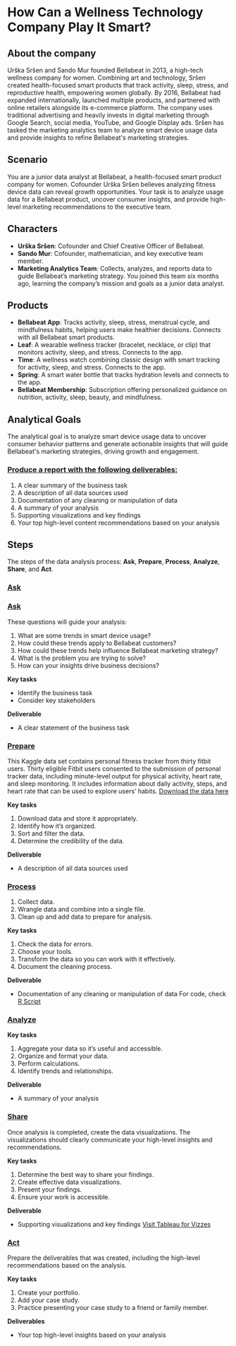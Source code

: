 # How Can a Wellness Technology Company Play It Smart?

## About the company
Urška Sršen and Sando Mur founded Bellabeat in 2013, a high-tech wellness company for women. Combining art and technology, Sršen created health-focused smart products that track activity, sleep, stress, and reproductive health, empowering women globally. By 2016, Bellabeat had expanded internationally, launched multiple products, and partnered with online retailers alongside its e-commerce platform. The company uses traditional advertising and heavily invests in digital marketing through Google Search, social media, YouTube, and Google Display ads. Sršen has tasked the marketing analytics team to analyze smart device usage data and provide insights to refine Bellabeat's marketing strategies.

## Scenario
You are a junior data analyst at Bellabeat, a health-focused smart product company for women. Cofounder Urška Sršen believes analyzing fitness device data can reveal growth opportunities. Your task is to analyze usage data for a Bellabeat product, uncover consumer insights, and provide high-level marketing recommendations to the executive team.

## Characters
* **Urška Sršen**: Cofounder and Chief Creative Officer of Bellabeat.
* **Sando Mur**: Cofounder, mathematician, and key executive team member.
* **Marketing Analytics Team**: Collects, analyzes, and reports data to guide Bellabeat’s marketing strategy. You joined this team six months ago, learning the company’s mission and goals as a junior data analyst.

## Products
* **Bellabeat App**: Tracks activity, sleep, stress, menstrual cycle, and mindfulness habits, helping users make healthier decisions. Connects with all Bellabeat smart products.
* **Leaf**: A wearable wellness tracker (bracelet, necklace, or clip) that monitors activity, sleep, and stress. Connects to the app.
* **Time**: A wellness watch combining classic design with smart tracking for activity, sleep, and stress. Connects to the app.
* **Spring**: A smart water bottle that tracks hydration levels and connects to the app.
* **Bellabeat Membership**: Subscription offering personalized guidance on nutrition, activity, sleep, beauty, and mindfulness.

## Analytical Goals
The analytical goal is to analyze smart device usage data to uncover consumer behavior patterns and generate actionable insights that will guide Bellabeat's marketing strategies, driving growth and engagement.

### <ins>Produce a report with the following deliverables:</ins>
1. A clear summary of the business task
2. A description of all data sources used
3. Documentation of any cleaning or manipulation of data
4. A summary of your analysis
5. Supporting visualizations and key findings
6. Your top high-level content recommendations based on your analysis

## Steps
The steps of the data analysis process: **Ask**, **Prepare**, **Process**, **Analyze**, **Share**, and **Act**.

### <ins>Ask</ins>



### <ins>Ask</ins>
These questions will guide your analysis:
1. What are some trends in smart device usage?
2. How could these trends apply to Bellabeat customers?
3. How could these trends help influence Bellabeat marketing strategy?
4. What is the problem you are trying to solve?
5. How can your insights drive business decisions?

**Key tasks**
* Identify the business task
* Consider key stakeholders

**Deliverable**
* A clear statement of the business task

### <ins>Prepare</ins>
This Kaggle data set contains personal fitness tracker from thirty fitbit users. Thirty eligible Fitbit users consented to the submission of personal tracker data, including minute-level output for physical activity, heart rate, and sleep monitoring. It includes information about daily activity, steps, and heart rate that can be used to explore users’ habits.
[Download the data here](https://www.kaggle.com/datasets/arashnic/fitbit)

**Key tasks**
1. Download data and store it appropriately.
2. Identify how it’s organized.
3. Sort and filter the data.
4. Determine the credibility of the data.

**Deliverable**
* A description of all data sources used

### <ins>Process</ins>
1. Collect data.
2. Wrangle data and combine into a single file.
3. Clean up and add data to prepare for analysis.

**Key tasks**
1. Check the data for errors.
2. Choose your tools.
3. Transform the data so you can work with it effectively.
4. Document the cleaning process.

**Deliverable**
* Documentation of any cleaning or manipulation of data
For code, check [R Script](https://github.com/04vaishnavi28/Bellabeat/blob/main/Process.R)

### <ins>Analyze</ins>

**Key tasks**
1. Aggregate your data so it’s useful and accessible.
2. Organize and format your data.
3. Perform calculations.
4. Identify trends and relationships.

**Deliverable**
* A summary of your analysis

### <ins>Share</ins>
Once analysis is completed, create the data visualizations. The visualizations should clearly communicate your high-level insights and recommendations.

**Key tasks**
1. Determine the best way to share your findings.
2. Create effective data visualizations.
3. Present your findings.
4. Ensure your work is accessible.

**Deliverable**
* Supporting visualizations and key findings
[Visit Tableau for Vizzes](https://public.tableau.com/app/profile/vaishnavi.hemadri/viz/Bellabeat_17318965573680/HealthImprovementsbyMonth)

### <ins>Act</ins>
Prepare the deliverables that was created, including the high-level recommendations based on the analysis.

**Key tasks**
1. Create your portfolio.
2. Add your case study.
3. Practice presenting your case study to a friend or family member.

**Deliverables**
* Your top high-level insights based on your analysis
